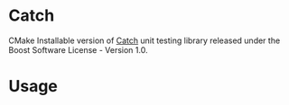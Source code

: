# Catch

CMake Installable version of [Catch](https://github.com/philsquared/Catch) unit testing library released under the Boost Software License - Version 1.0.

# Usage





